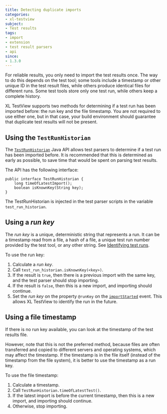 ```yaml
---
title: Detecting duplicate imports
categories:
- xl-testview
subject:
- Test results
tags:
- import
- extension
- test result parsers
- api
since:
- 1.3.0
---
```


For reliable results, you only need to import the test results once. The way to do this depends on the test tool; some tools include a timestamp or other unique ID in the test result files, while others produce identical files for different runs. Some test tools store only one test run, while others keep a complete history.

XL TestView supports two methods for determining if a test run has been imported before: the run key and the file timestamp. You are not required to use either one, but in that case, your build environment should guarantee that duplicate test results will not be present.

## Using the `TestRunHistorian`

The [`TestRunHistorian`](/xl-testview/latest/javadoc/TestRunHistorian.html) Java API allows test parsers to determine if a test run has been imported before. It is recommended that this is determined as early as possible, to save time that would be spent on parsing test results.

The API has the following interface:

	public interface TestRunHistorian {
	    long timeOfLatestImport();
	    boolean isKnownKey(String key);
	}

The TestRunHistorian is injected in the test parser scripts in the variable `test_run_historian`.

## Using a *run key*

The *run key* is a unique, deterministic string that represents a run. It can be a timestamp read from a file, a hash of a file, a unique test run number provided by the test tool, or any other string. See [Identifying test runs](/xl-testview/concept/identifying-test-runs.html).

To use the run key:

1. Calculate a *run key*.
2. Call `test_run_historian.isKnownKey(<key>)`.
3. If the result is `true`, then there is a previous import with the same key, and the test parser should stop importing.
4. If the result is `false`, then this is a new import, and importing should continue.
5. Set the *run key* on the property `@runKey` on the [`importStarted`](/xl-testview/concept/events.html#importstarted-event-properties) event. This allows XL TestView to identify the run in the future.

## Using a file timestamp

If there is no run key available, you can look at the timestamp of the test results file.

However, note that this is not the preferred method, because files are often transferred and copied to different servers and operating systems, which may affect the timestamp. If the timestamp is in the file itself (instead of the timestamp from the file system), it is better to use the timestamp as a run key.

To use the file timestamp:

1. Calculate a timestamp.
2. Call `TestRunHistorian.timeOfLatestTest()`.
3. If the latest import is before the current timestamp, then this is a new import, and importing should continue.
4. Otherwise, stop importing.
